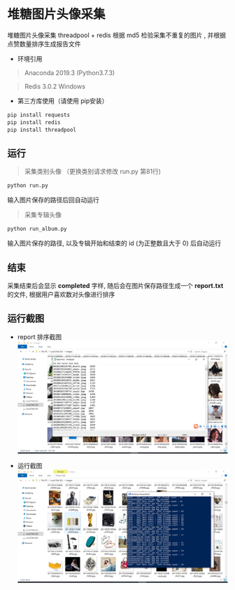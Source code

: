 # 堆糖图片头像采集

堆糖图片头像采集 threadpool + redis 根据 md5 检验采集不重复的图片 , 并根据点赞数量排序生成报告文件

+ 环境引用
> Anaconda 2019.3 (Python3.7.3)

> Redis 3.0.2 Windows

+ 第三方库使用（请使用 pip安装）

```bash
pip install requests
pip install redis
pip install threadpool
```

## 运行

> 采集类别头像 （更换类别请求修改 run.py 第81行)
```bash
python run.py
```

输入图片保存的路径后回自动运行

> 采集专辑头像
```bash
python run_album.py
```

输入图片保存的路径, 以及专辑开始和结束的 id (为正整数且大于 0) 后自动运行


## 结束

采集结束后会显示 <b>completed</b> 字样, 随后会在图片保存路径生成一个 <b>report.txt</b> 的文件, 根据用户喜欢数对头像进行排序

## 运行截图

+ report 排序截图
![image](report.png)

+ 运行截图
![image](run.png)
